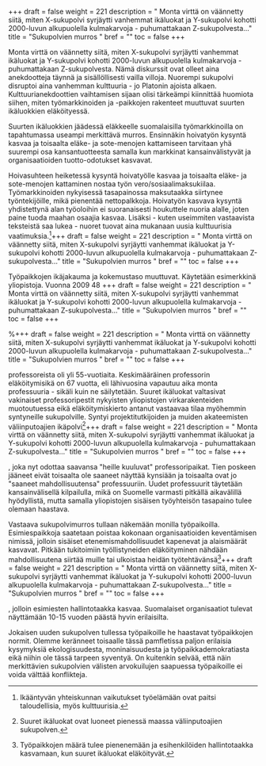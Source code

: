 +++
draft = false
weight = 221
description = " Monta virttä on väännetty siitä, miten X-sukupolvi syrjäytti vanhemmat ikäluokat ja Y-sukupolvi kohotti 2000-luvun alkupuolella kulmakarvoja - puhumattakaan Z-sukupolvesta..."
title = "Sukupolvien murros "
bref = ""
toc = false
+++



Monta virttä on väännetty siitä, miten X-sukupolvi syrjäytti vanhemmat
ikäluokat ja Y-sukupolvi kohotti 2000-luvun alkupuolella kulmakarvoja -
puhumattakaan Z-sukupolvesta. Nämä diskurssit ovat olleet aina
anekdootteja täynnä ja sisällöllisesti vailla villoja. Nuorempi
sukupolvi disruptoi aina vanhemman kulttuuria - jo Platonin ajoista
alkaen. Kulttuurianekdoottien vaihtamisen sijaan olisi tärkeämpi
kiinnittää huomiota siihen, miten työmarkkinoiden ja -paikkojen
rakenteet muuttuvat suurten ikäluokkien eläköityessä.

Suurten ikäluokkien jäädessä eläkkeelle suomalaisilla työmarkkinoilla on
tapahtumassa useampi merkittävä murros. Ensinnäkin hoivatyön kysyntä
kasvaa ja toisaalta eläke- ja sote-menojen kattamiseen tarvitaan yhä
suurempi osa kansantuotteesta samalla kun markkinat kansainvälistyvät ja
organisaatioiden tuotto-odotukset kasvavat.

Hoivasuhteen heiketessä kysyntä hoivatyölle kasvaa ja toisaalta eläke-
ja sote-menojen kattaminen nostaa työn vero/sosiaalimaksukiilaa.
Työmarkkinoiden nykyisessä tasapainossa maksutaakka siirtynee
työntekijöille, mikä pienentää nettopalkkoja. Hoivatyön kasvava kysyntä
yhdistettynä alan työoloihin ei suoranaisesti houkuttele nuoria alalle,
joten paine tuoda maahan osaajia kasvaa. Lisäksi - kuten useimmiten
vastaavista teksteistä saa lukea - nuoret tuovat aina mukanaan uusia
kulttuurisia vaatimuksia.[^1]+++
draft = false
weight = 221
description = " Monta virttä on väännetty siitä, miten X-sukupolvi syrjäytti vanhemmat ikäluokat ja Y-sukupolvi kohotti 2000-luvun alkupuolella kulmakarvoja - puhumattakaan Z-sukupolvesta..."
title = "Sukupolvien murros "
bref = ""
toc = false
+++



Työpaikkojen ikäjakauma ja kokemustaso muuttuvat. Käytetään esimerkkinä
yliopistoja. Vuonna 2009 48 +++
draft = false
weight = 221
description = " Monta virttä on väännetty siitä, miten X-sukupolvi syrjäytti vanhemmat ikäluokat ja Y-sukupolvi kohotti 2000-luvun alkupuolella kulmakarvoja - puhumattakaan Z-sukupolvesta..."
title = "Sukupolvien murros "
bref = ""
toc = false
+++


\%+++
draft = false
weight = 221
description = " Monta virttä on väännetty siitä, miten X-sukupolvi syrjäytti vanhemmat ikäluokat ja Y-sukupolvi kohotti 2000-luvun alkupuolella kulmakarvoja - puhumattakaan Z-sukupolvesta..."
title = "Sukupolvien murros "
bref = ""
toc = false
+++


 professoreista oli yli 55-vuotiaita.
Keskimääräinen professorin eläköitymisikä on 67 vuotta, eli lähivuosina
vapautuu aika monta professuuria - sikäli kuin ne säilytetään. Suuret
ikäluokat valtasivat vakinaiset professoripestit nykyisten yliopistojen
virkarakenteiden muotoutuessa eikä eläköitymiskierto antanut vastaavaa
tilaa myöhemmin syntyneille sukupolville. Syntyi projektitutkijoiden ja
muiden akateemisten väliinputoajien ikäpolvi[^2]+++
draft = false
weight = 221
description = " Monta virttä on väännetty siitä, miten X-sukupolvi syrjäytti vanhemmat ikäluokat ja Y-sukupolvi kohotti 2000-luvun alkupuolella kulmakarvoja - puhumattakaan Z-sukupolvesta..."
title = "Sukupolvien murros "
bref = ""
toc = false
+++


, joka nyt odottaa saavansa
"heille kuuluvat" professoripaikat. Tien poskeen jääneet eivät toisaalta
ole saaneet näyttää kynsiään ja toisaalta ovat jo "saaneet
mahdollisuutensa" professuuriin. Uudet professuurit täytetään
kansainvälisellä kilpailulla, mikä on Suomelle varmasti pitkällä
aikavälillä hyödyllistä, mutta samalla yliopistojen sisäisen työyhteisön
tasapaino tulee olemaan haastava.

Vastaava sukupolvimurros tullaan näkemään monilla työpaikoilla.
Esimiespaikkoja saatetaan poistaa kokonaan organisaatioiden keventämisen
nimissä, jolloin sisäiset etenemismahdollisuudet kapenevat ja
alaismäärät kasvavat. Pitkään tukitoimiin työllistyneiden eläköityminen
nähdään mahdollisuutena siirtää muille tai ulkoistaa heidän
työtehtävänsä[^3]+++
draft = false
weight = 221
description = " Monta virttä on väännetty siitä, miten X-sukupolvi syrjäytti vanhemmat ikäluokat ja Y-sukupolvi kohotti 2000-luvun alkupuolella kulmakarvoja - puhumattakaan Z-sukupolvesta..."
title = "Sukupolvien murros "
bref = ""
toc = false
+++


, jolloin esimiesten hallintotaakka kasvaa. Suomalaiset
organisaatiot tulevat näyttämään 10-15 vuoden päästä hyvin erilaisilta.

Jokaisen uuden sukupolven tullessa työpaikoille he haastavat
työpaikkojen normit. Olemme keränneet toisaalle tässä pamfletissa paljon
erilaisia kysymyksiä ekologisuudesta, moninaisuudesta ja
työpaikkademokratiasta eikä niihin ole tässä tarpeen syventyä. On
kuitenkin selvää, että näin merkittävien sukupolvien välisten
arvokuilujen saapuessa työpaikoille ei voida välttää konflikteja.

[^1]: Ikääntyvän yhteiskunnan vaikutukset työelämään ovat paitsi taloudellisia, myös kulttuurisia.
[^2]: Suuret ikäluokat ovat luoneet pienessä maassa väliinputoajien sukupolven.
[^3]: Työpaikkojen määrä tulee pienenemään ja esihenkilöiden hallintotaakka kasvamaan, kun suuret ikäluokat eläköityvät.
